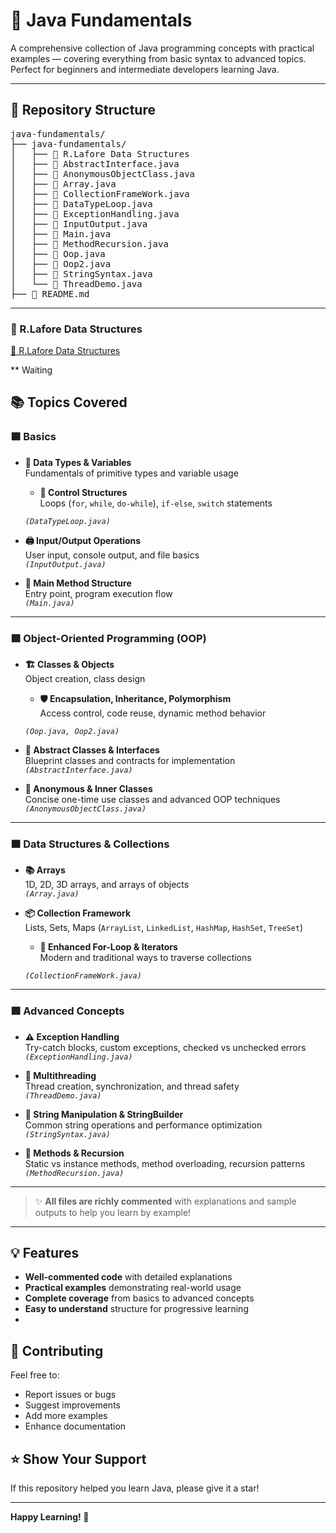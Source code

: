 

# 📘 Java Fundamentals

A comprehensive collection of Java programming concepts with practical examples — covering everything from basic syntax to advanced topics.  
Perfect for beginners and intermediate developers learning Java.

---

## 📁 Repository Structure

<pre>
java-fundamentals/
├── java-fundamentals/
│   ├── 📁 R.Lafore Data Structures
│   ├── 📄 AbstractInterface.java
│   ├── 📄 AnonymousObjectClass.java
│   ├── 📄 Array.java
│   ├── 📄 CollectionFrameWork.java
│   ├── 📄 DataTypeLoop.java
│   ├── 📄 ExceptionHandling.java
│   ├── 📄 InputOutput.java
│   ├── 📄 Main.java
│   ├── 📄 MethodRecursion.java
│   ├── 📄 Oop.java
│   ├── 📄 Oop2.java
│   ├── 📄 StringSyntax.java
│   └── 📄 ThreadDemo.java
├── 📘 README.md
</pre>

---

### 📁  R.Lafore Data Structures 
[📁 R.Lafore Data Structures](R.Lafore%20Data%20Structures/)

** Waiting

## 📚 Topics Covered 

### 🟦 Basics

- **🔢 Data Types & Variables**  
  Fundamentals of primitive types and variable usage
  - **🔁 Control Structures**  
  Loops (`for`, `while`, `do-while`), `if-else`, `switch` statements

  _`(DataTypeLoop.java)`_

- **🖨️ Input/Output Operations**  
  User input, console output, and file basics  
  _`(InputOutput.java)`_

- **🧭 Main Method Structure**  
  Entry point, program execution flow  
  _`(Main.java)`_

---

### 🟩 Object-Oriented Programming (OOP)

- **🏗️ Classes & Objects**  
  Object creation, class design
  - **🛡️ Encapsulation, Inheritance, Polymorphism**  
  Access control, code reuse, dynamic method behavior

  _`(Oop.java, Oop2.java)`_

- **🧩 Abstract Classes & Interfaces**  
  Blueprint classes and contracts for implementation  
  _`(AbstractInterface.java)`_

- **👻 Anonymous & Inner Classes**  
  Concise one-time use classes and advanced OOP techniques  
  _`(AnonymousObjectClass.java)`_

---

### 🟧 Data Structures & Collections

- **📚 Arrays**  
  1D, 2D, 3D arrays, and arrays of objects  
  _`(Array.java)`_

- **📦 Collection Framework**  
  Lists, Sets, Maps (`ArrayList`, `LinkedList`, `HashMap`, `HashSet`, `TreeSet`)
  - **🔄 Enhanced For-Loop & Iterators**  
  Modern and traditional ways to traverse collections

  _`(CollectionFrameWork.java)`_


---

### 🟪 Advanced Concepts

- **⚠️ Exception Handling**  
  Try-catch blocks, custom exceptions, checked vs unchecked errors  
  _`(ExceptionHandling.java)`_

- **🧵 Multithreading**  
  Thread creation, synchronization, and thread safety  
  _`(ThreadDemo.java)`_

- **🧵 String Manipulation & StringBuilder**  
  Common string operations and performance optimization  
  _`(StringSyntax.java)`_

- **🔁 Methods & Recursion**  
  Static vs instance methods, method overloading, recursion patterns  
  _`(MethodRecursion.java)`_

---

> ✨ **All files are richly commented** with explanations and sample outputs to help you learn by example!

---


## 💡 Features

- **Well-commented code** with detailed explanations
- **Practical examples** demonstrating real-world usage
- **Complete coverage** from basics to advanced concepts
- **Easy to understand** structure for progressive learning
- 
## 🤝 Contributing

Feel free to:
- Report issues or bugs
- Suggest improvements
- Add more examples
- Enhance documentation

## ⭐ Show Your Support

If this repository helped you learn Java, please give it a star!

---

**Happy Learning! 🎯**


